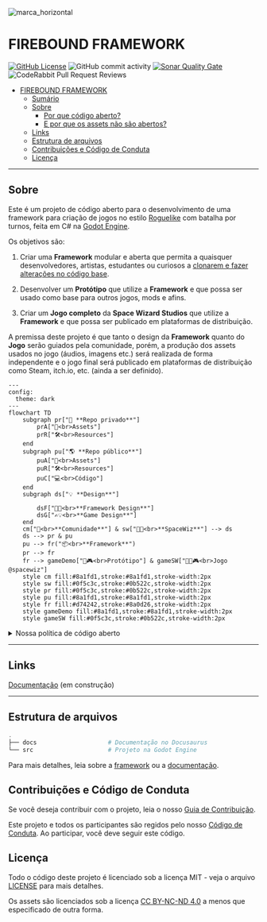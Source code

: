 ![marca_horizontal](https://github.com/user-attachments/assets/c2a1d029-a64e-41d7-8dcb-5d82bbf529bc)

# FIREBOUND FRAMEWORK

[![GitHub License](https://img.shields.io/github/license/Space-Wizard-Studios/sw-game-dice-rolling)](https://github.com/Space-Wizard-Studios/sw-game-dice-rolling/blob/main/LICENSE) ![GitHub commit activity](https://img.shields.io/github/commit-activity/w/Space-Wizard-Studios/sw-game-dice-rolling) [![Sonar Quality Gate](https://img.shields.io/sonar/quality_gate/Space-Wizard-Studios_sw-game-dice-rolling?server=https%3A%2F%2Fsonarcloud.io)](https://sonarcloud.io/summary/new_code?id=Space-Wizard-Studios_sw-game-dice-rolling) ![CodeRabbit Pull Request Reviews](https://img.shields.io/coderabbit/prs/github/Space-Wizard-Studios/firebound?utm_source=oss&utm_medium=github&utm_campaign=Space-Wizard-Studios%2Ffirebound&labelColor=171717&color=FF570A&link=https%3A%2F%2Fcoderabbit.ai&label=CodeRabbit+Reviews)

- [FIREBOUND FRAMEWORK](#firebound-framework)
  - [Sumário](#sumário)
  - [Sobre](#sobre)
    - [Por que código aberto?](#por-que-código-aberto)
    - [E por que os assets não são abertos?](#e-por-que-os-assets-não-são-abertos)
  - [Links](#links)
  - [Estrutura de arquivos](#estrutura-de-arquivos)
  - [Contribuições e Código de Conduta](#contribuições-e-código-de-conduta)
  - [Licença](#licença)

---

## Sobre

Este é um projeto de código aberto para o desenvolvimento de uma framework para criação de jogos no estilo [Roguelike](https://en.wikipedia.org/wiki/Roguelike) com batalha por turnos, feita em C# na [Godot Engine](https://godotengine.org/).

Os objetivos são:

1. Criar uma **Framework** modular e aberta que permita a quaisquer desenvolvedores, artistas, estudantes ou curiosos a [clonarem e fazer alterações no código base](CONTRIBUTING.md).

2. Desenvolver um **Protótipo** que utilize a **Framework** e que possa ser usado como base para outros jogos, mods e afins.

3. Criar um **Jogo completo** da **Space Wizard Studios** que utilize a **Framework** e que possa ser publicado em plataformas de distribuição.

A premissa deste projeto é que tanto o design da **Framework** quanto do **Jogo** serão guiados pela comunidade, porém, a produção dos assets usados no jogo (áudios, imagens etc.) será realizada de forma independente e o jogo final será publicado em plataformas de distribuição como Steam, itch.io, etc. (ainda a ser definido).

```mermaid
---
config:
  theme: dark
---
flowchart TD
    subgraph pr["🔐 **Repo privado**"]
        prA["🎨<br>Assets"]
        prR["🛠️<br>Resources"]
    end
    subgraph pu["🌎 **Repo público**"]
        puA["🎨<br>Assets"]
        puR["🛠️<br>Resources"]
        puC["💻<br>Código"]
    end
    subgraph ds["💡 **Design**"]

        dsF["🧩💡<br>**Framework Design**"]
        dsG["✍💡<br>**Game Design**"]
    end
    cm["🤝<br>**Comunidade**"] & sw["👨‍🚀<br>**SpaceWiz**"] --> ds 
    ds --> pr & pu
    pu --> fr("📦<br>**Framework**")
    pr --> fr
    fr --> gameDemo["🧪🎮<br>Protótipo"] & gameSW["👨‍🚀🎮<br>Jogo @spacewiz"]
    style cm fill:#8a1fd1,stroke:#8a1fd1,stroke-width:2px
    style sw fill:#0f5c3c,stroke:#0b522c,stroke-width:2px
    style pr fill:#0f5c3c,stroke:#0b522c,stroke-width:2px
    style pu fill:#8a1fd1,stroke:#8a1fd1,stroke-width:2px
    style fr fill:#d74242,stroke:#8a0d26,stroke-width:2px
    style gameDemo fill:#8a1fd1,stroke:#8a1fd1,stroke-width:2px
    style gameSW fill:#0f5c3c,stroke:#0b522c,stroke-width:2px
```

<!-- markdownlint-disable MD033 -->

<details>

<summary>Nossa política de código aberto</summary>

### Por que código aberto?

Acreditamos que a colaboração e a transparência são essenciais para o desenvolvimento de softwares de qualidade. Esses sempre foram nossos valores em projetos desenvolvidos para clientes e queremos manter isso em nosso próprio projeto.

Por isso, decidimos desde o começo em manter o código do nosso projeto aberto para que qualquer pessoa possa contribuir, aprender, ensinar e se divertir com a gente.

### E por que os assets não são abertos?

Queremos manter a qualidade, coerência artística e, também, desenvolver a nossa própria visão do jogo. Por isso a produção dos assets será feita de forma independente (mas sempre recebendo feedbacks!).

Isso significa que os áudios, imagens e outros recursos que não sejam parte do protótipo **não estarão disponíveis neste repositório**.

</details>

<!-- markdownlint-enable MD033 -->

---

## Links

[Documentação](https://space-wizard-studios.github.io/firebound/) (em construção)

---

## Estrutura de arquivos

```powershell
.
├── docs                    # Documentação no Docusaurus
└── src                     # Projeto na Godot Engine
```

Para mais detalhes, leia sobre a [framework](src/README.md) ou a [documentação](docs/README.md).

## Contribuições e Código de Conduta

Se você deseja contribuir com o projeto, leia o nosso [Guia de Contribuição](CONTRIBUTING.md).

Este projeto e todos os participantes são regidos pelo nosso [Código de Conduta](CODE_OF_CONDUCT.md). Ao participar, você deve seguir este código.

## Licença

Todo o código deste projeto é licenciado sob a licença MIT - veja o arquivo [LICENSE](LICENSE) para mais detalhes.

Os assets são licenciados sob a licença [CC BY-NC-ND 4.0](https://creativecommons.org/licenses/by-nc-nd/4.0) a menos que especificado de outra forma.
